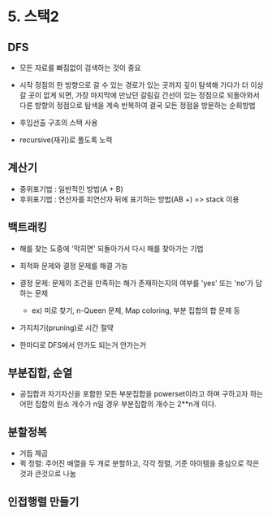 # 5. 스택2
## DFS
- 모든 자료를 빠짐없이 검색하는 것이 중요
- 시작 정점의 한 방향으로 갈 수 있는 경로가 있는 곳까지 깊이 탐색해 가다가 더 이상 갈 곳이 없게 되면, 가장 마지막에 만났던 갈림길 간선이 있는 정점으로 되돌아와서 다른 방향의 정점으로 탐색을 계속 반복하여 결국 모든 정점을 방문하는 순회방법
- 후입선출 구조의 스택 사용

- recursive(재귀)로 풀도록 노력

## 계산기
- 중위표기법 : 일반적인 방법(A + B)
- 후위표기법 : 연산자를 피연산자 뒤에 표기하는 방법(AB +) => stack 이용

## 백트래킹
- 해를 찾는 도중에 '막히면' 되돌아가서 다시 해를 찾아가는 기법
- 최적화 문제와 결정 문제를 해결 가능
- 결정 문제: 문제의 조건을 만족하는 해가 존재하는지의 여부를 'yes' 또는 'no'가 답하는 문제
    - ex) 미로 찾기, n-Queen 문제, Map coloring, 부분 집합의 합 문제 등
- 가지치기(pruning)로 시간 절약

- 한마디로 DFS에서 안가도 되는거 안가는거

## 부분집합, 순열
- 공집합과 자기자신을 포함한 모든 부분집합을 powerset이라고 하며 구하고자 하는 어떤 집합의 원소 개수가 n일 경우 부분집합의 개수는 2**n개 이다.

## 분할정복
- 거듭 제곱
- 퀵 정렬: 주어진 배열을 두 개로 분할하고, 각각 정렬, 기준 아이템을 중심으로 작은것과 큰것으로 나눔

## 인접행렬 만들기
